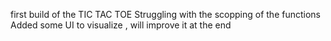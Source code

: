 first build of the TIC TAC TOE
Struggling with the scopping of the functions
Added some UI to visualize , will improve it at the end

